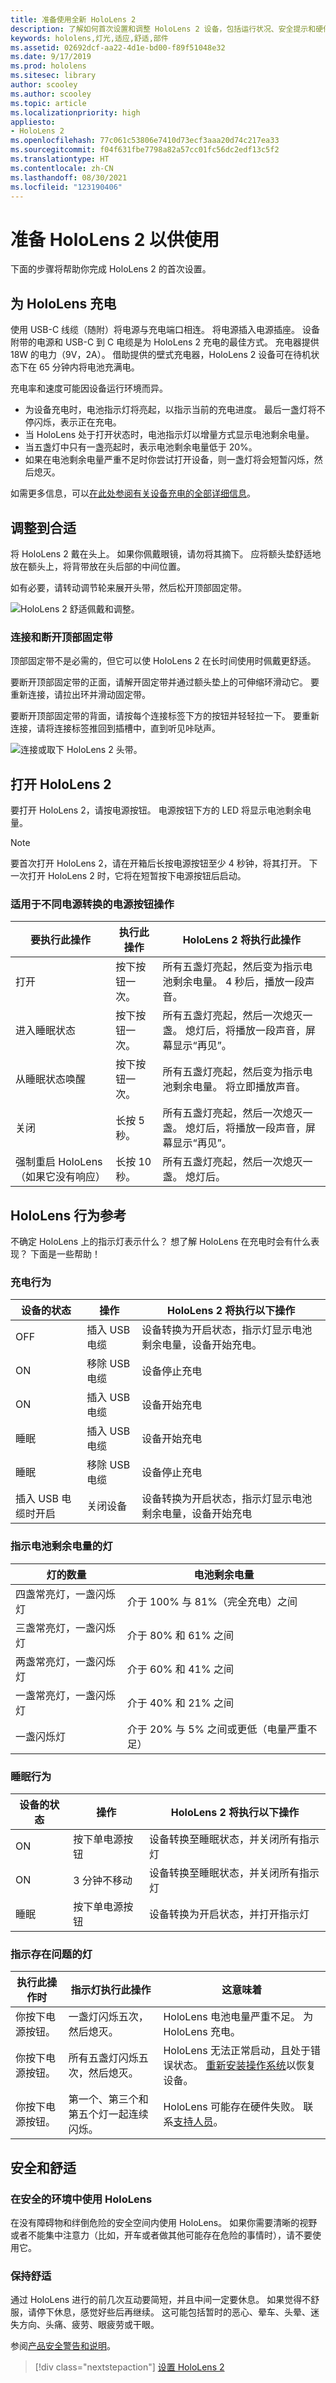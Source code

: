 ```yaml
---
title: 准备使用全新 HoloLens 2
description: 了解如何首次设置和调整 HoloLens 2 设备，包括运行状况、安全提示和硬件指南。
keywords: hololens,灯光,适应,舒适,部件
ms.assetid: 02692dcf-aa22-4d1e-bd00-f89f51048e32
ms.date: 9/17/2019
ms.prod: hololens
ms.sitesec: library
author: scooley
ms.author: scooley
ms.topic: article
ms.localizationpriority: high
appliesto:
- HoloLens 2
ms.openlocfilehash: 77c061c53806e7410d73ecf3aaa20d74c217ea33
ms.sourcegitcommit: f04f631fbe7798a82a57cc01fc56dc2edf13c5f2
ms.translationtype: HT
ms.contentlocale: zh-CN
ms.lasthandoff: 08/30/2021
ms.locfileid: "123190406"
---
```

# <a name="get-your-hololens-2-ready-to-use"></a>准备 HoloLens 2 以供使用

下面的步骤将帮助你完成 HoloLens 2 的首次设置。

## <a name="charge-your-hololens"></a>为 HoloLens 充电

使用 USB-C 线缆（随附）将电源与充电端口相连。 将电源插入电源插座。 设备附带的电源和 USB-C 到 C 电缆是为 HoloLens 2 充电的最佳方式。 充电器提供 18W 的电力（9V，2A）。 借助提供的壁式充电器，HoloLens 2 设备可在待机状态下在 65 分钟内将电池充满电。

充电率和速度可能因设备运行环境而异。

- 为设备充电时，电池指示灯将亮起，以指示当前的充电进度。  最后一盏灯将不停闪烁，表示正在充电。
- 当 HoloLens 处于打开状态时，电池指示灯以增量方式显示电池剩余电量。
- 当五盏灯中只有一盏亮起时，表示电池剩余电量低于 20%。
- 如果在电池剩余电量严重不足时你尝试打开设备，则一盏灯将会短暂闪烁，然后熄灭。

如需更多信息，可以[在此处参阅有关设备充电的全部详细信息](hololens2-charging.md#charging-the-device)。 

## <a name="adjust-fit"></a>调整到合适

将 HoloLens 2 戴在头上。 如果你佩戴眼镜，请勿将其摘下。  应将额头垫舒适地放在额头上，将背带放在头后部的中间位置。

如有必要，请转动调节轮来展开头带，然后松开顶部固定带。

![HoloLens 2 舒适佩戴和调整。](images/hololens2-fit.png)

### <a name="attach-and-detach-the-overhead-strap"></a>连接和断开顶部固定带

顶部固定带不是必需的，但它可以使 HoloLens 2 在长时间使用时佩戴更舒适。

要断开顶部固定带的正面，请解开固定带并通过额头垫上的可伸缩环滑动它。 要重新连接，请拉出环并滑动固定带。

要断开顶部固定带的背面，请按每个连接标签下方的按钮并轻轻拉一下。 要重新连接，请将连接标签推回到插槽中，直到听见咔哒声。

![连接或取下 HoloLens 2 头带。](images/hololens2-headstrap.png)

## <a name="turn-on-the-hololens-2"></a>打开 HoloLens 2

要打开 HoloLens 2，请按电源按钮。  电源按钮下方的 LED 将显示电池剩余电量。

> [!NOTE]
> 要首次打开 HoloLens 2，请在开箱后长按电源按钮至少 4 秒钟，将其打开。 下一次打开 HoloLens 2 时，它将在短暂按下电源按钮后启动。

### <a name="power-button-actions-for-different-power-transitions"></a>适用于不同电源转换的电源按钮操作

| 要执行此操作 | 执行此操作 | HoloLens 2 将执行此操作 |
| - | - | - |
| 打开 | 按下按钮一次。 | 所有五盏灯亮起，然后变为指示电池剩余电量。 4 秒后，播放一段声音。 |
| 进入睡眠状态 | 按下按钮一次。 | 所有五盏灯亮起，然后一次熄灭一盏。 熄灯后，将播放一段声音，屏幕显示“再见”。 |
| 从睡眠状态唤醒 | 按下按钮一次。 | 所有五盏灯亮起，然后变为指示电池剩余电量。 将立即播放声音。 |
| 关闭 | 长按 5 秒。 |  所有五盏灯亮起，然后一次熄灭一盏。 熄灯后，将播放一段声音，屏幕显示“再见”。 |
| 强制重启 HoloLens（如果它没有响应） | 长按 10 秒。 | 所有五盏灯亮起，然后一次熄灭一盏。 熄灯后。 |

## <a name="hololens-behavior-reference"></a>HoloLens 行为参考

不确定 HoloLens 上的指示灯表示什么？ 想了解 HoloLens 在充电时会有什么表现？  下面是一些帮助！

### <a name="charging-behavior"></a>充电行为

| 设备的状态 | 操作 | HoloLens 2 将执行以下操作 |
| - | - | - |
| OFF | 插入 USB 电缆 | 设备转换为开启状态，指示灯显示电池剩余电量，设备开始充电。
| ON | 移除 USB 电缆 | 设备停止充电
| ON | 插入 USB 电缆 | 设备开始充电
| 睡眠 | 插入 USB 电缆 | 设备开始充电
| 睡眠 | 移除 USB 电缆 | 设备停止充电
| 插入 USB 电缆时开启 | 关闭设备 | 设备转换为开启状态，指示灯显示电池剩余电量，设备开始充电 |

### <a name="lights-that-indicate-the-battery-level"></a>指示电池剩余电量的灯

| 灯的数量 | 电池剩余电量 |
| - | - |
| 四盏常亮灯，一盏闪烁灯 | 介于 100% 与 81%（完全充电）之间 |
| 三盏常亮灯，一盏闪烁灯 | 介于 80% 和 61% 之间 |
| 两盏常亮灯，一盏闪烁灯 | 介于 60% 和 41% 之间 |
| 一盏常亮灯，一盏闪烁灯 | 介于 40% 和 21% 之间 |
| 一盏闪烁灯 | 介于 20% 与 5% 之间或更低（电量严重不足） |

### <a name="sleep-behavior"></a>睡眠行为

| 设备的状态 | 操作 | HoloLens 2 将执行以下操作 |
| - | - | - |
| ON | 按下单电源按钮 | 设备转换至睡眠状态，并关闭所有指示灯 |
| ON | 3 分钟不移动 | 设备转换至睡眠状态，并关闭所有指示灯 |
| 睡眠 | 按下单电源按钮 | 设备转换为开启状态，并打开指示灯 |

### <a name="lights-to-indicate-problems"></a>指示存在问题的灯

| 执行此操作时 | 指示灯执行此操作 | 这意味着 |
| - | - | - |
| 你按下电源按钮。 | 一盏灯闪烁五次，然后熄灭。 | HoloLens 电池电量严重不足。 为 HoloLens 充电。 |
| 你按下电源按钮。 | 所有五盏灯闪烁五次，然后熄灭。 |  HoloLens 无法正常启动，且处于错误状态。 [重新安装操作系统](hololens-recovery.md)以恢复设备。 |
| 你按下电源按钮。 | 第一个、第三个和第五个灯一起连续闪烁。 |  HoloLens 可能存在硬件失败。 联系[支持人员](https://support.microsoft.com/en-us/supportforbusiness/productselection?sapid=3ec35c62-022f-466b-3a1e-dbbb7b9a55fb)。 |

## <a name="safety-and-comfort"></a>安全和舒适

### <a name="use-hololens-in-safe-surroundings"></a>在安全的环境中使用 HoloLens

在没有障碍物和绊倒危险的安全空间内使用 HoloLens。 如果你需要清晰的视野或者不能集中注意力（比如，开车或者做其他可能存在危险的事情时），请不要使用它。

### <a name="stay-comfortable"></a>保持舒适

通过 HoloLens 进行的前几次互动要简短，并且中间一定要休息。 如果觉得不舒服，请停下休息，感觉好些后再继续。 这可能包括暂时的恶心、晕车、头晕、迷失方向、头痛、疲劳、眼疲劳或干眼。

参阅[产品安全警告和说明](https://support.microsoft.com/help/4558037/product-safety-warnings-and-instructions)。

> [!div class="nextstepaction"]
> [设置 HoloLens 2](hololens2-start.md)

